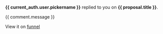 **{{ current_auth.user.pickername }}** replied to you on **{{ proposal.title
}}**.

{{ comment.message }}

View it on [funnel]({{link}})
